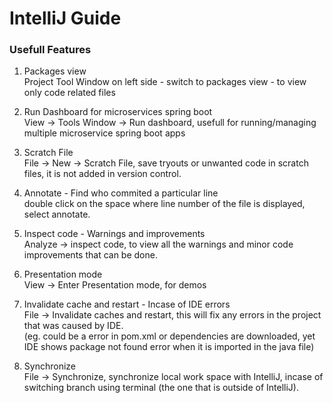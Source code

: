 # IntelliJ Guide

### Usefull Features

1. Packages view  
Project Tool Window on left side - switch to packages view - to view only code related files

2. Run Dashboard for microservices spring boot  
View -> Tools Window -> Run dashboard, usefull for running/managing multiple microservice spring boot apps

3. Scratch File  
File -> New -> Scratch File, save tryouts or unwanted code in scratch files, it is not added in version control.

4. Annotate - Find who commited a particular line  
double click on the space where line number of the file is displayed, select annotate.

5. Inspect code - Warnings and improvements  
Analyze -> inspect code, to view all the warnings and minor code improvements that can be done.

6. Presentation mode  
View -> Enter Presentation mode, for demos

7. Invalidate cache and restart - Incase of IDE errors  
File -> Invalidate caches and restart, this will fix any errors in the project that was caused by IDE.  
(eg. could be a error in pom.xml or dependencies are downloaded, yet IDE shows package not found error when it is imported in the java file)

8. Synchronize  
File -> Synchronize, synchronize local work space with IntelliJ, incase of switching branch using terminal (the one that is outside of IntelliJ).
